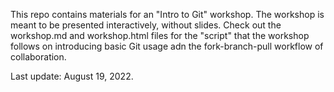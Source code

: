 This repo contains materials for an "Intro to Git" workshop. The workshop is meant to be presented interactively, without slides. Check out the workshop.md and workshop.html files for the "script" that the workshop follows on introducing basic Git usage adn the fork-branch-pull workflow of collaboration. 

Last update: August 19, 2022. 